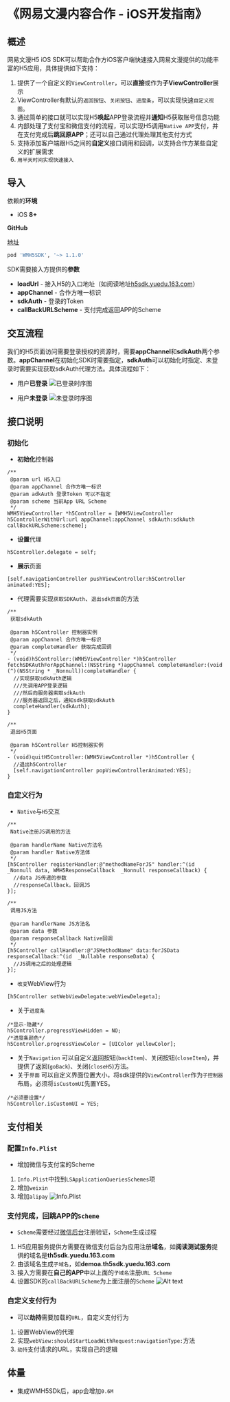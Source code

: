 # 《网易文漫内容合作 - iOS开发指南》

## 概述
网易文漫H5 iOS SDK可以帮助合作方iOS客户端快速接入网易文漫提供的功能丰富的H5应用，具体提供如下支持：
1. 提供了一个自定义的`ViewController`，可以**直接**或作为**子ViewController**展示
2. ViewController有默认的`返回按钮`、`关闭按钮`、`进度条`，可以实现快速`自定义视图`。
3. 通过简单的接口就可以实现H5**唤起**APP登录流程并**通知**H5获取账号信息功能
4. 内部处理了支付宝和微信支付的流程，可以实现H5调用`Native APP`支付，并在支付完成后**跳回原APP**；还可以自己通过代理处理其他支付方式
5. 支持添加客户端跟H5之间的**自定义**接口调用和回调，以支持合作方某些自定义的扩展需求
6. `用半天时间实现快速接入`

## 导入
依赖的**环境**
- iOS **8+**

**GitHub**

[地址](https://github.com/WYWM/WMH5SDK-iOS)

```ruby
pod 'WMH5SDK', '~> 1.1.0'
```

SDK需要接入方提供的**参数**
- **loadUrl** - 接入H5的入口地址（如阅读地址[h5sdk.yuedu.163.com](https://h5sdk.yuedu.163.com)）
- **appChannel** - 合作方唯一标识
- **sdkAuth** - 登录的Token
- **callBackURLScheme** - 支付完成返回APP的Scheme

## 交互流程
我们的H5页面访问需要登录授权的资源时，需要**appChannel**和**sdkAuth**两个参数。**appChannel**在初始化SDK时需要指定，**sdkAuth**可以初始化时指定、未登录时需要实现获取sdkAuth代理方法。具体流程如下：
- 用户**已登录**
![已登录时序图](https://upload-images.jianshu.io/upload_images/1776603-0cfebe04a9f050a2.png?imageMogr2/auto-orient/strip%7CimageView2/2/w/1240)

- 用户**未登录**
![未登录时序图](https://upload-images.jianshu.io/upload_images/1776603-01439065ca147bda.png?imageMogr2/auto-orient/strip%7CimageView2/2/w/1240)


## 接口说明
### 初始化
- **初始化**控制器

```objc
/**
 @param url H5入口
 @param appChannel 合作方唯一标识
 @param adkAuth 登录Token 可以不指定
 @param scheme 当前App URL Scheme
 */
WMH5ViewController *h5Controller = [WMH5ViewController h5ControllerWithUrl:url appChannel:appChannel sdkAuth:sdkAuth callBackURLScheme:scheme];
```

- **设置**代理

```objc
h5Controller.delegate = self;
```

- **展示**页面

```objc
[self.navigationController pushViewController:h5Controller animated:YES];
```

- 代理需要实现`获取SDKAuth`、`退出sdk页面`的方法

```objc
/**
 获取sdkAuth

 @param h5Controller 控制器实例
 @param appChannel 合作方唯一标识
 @param completeHandler 获取完成回调
 */
- (void)h5Controller:(WMH5ViewController *)h5Controller fetchSDKAuthForAppChannel:(NSString *)appChannel completeHandler:(void (^)(NSString * _Nonnull))completeHandler {
  //实现获取sdkAuth逻辑
  ///先调用APP登录逻辑
  ///然后向服务器索取sdkAuth
  ///服务器返回之后，通知sdk获取sdkAuth
  completeHandler(sdkAuth);
}

/**
 退出H5页面

 @param h5Controller H5控制器实例
 */
- (void)quitH5Controller:(WMH5ViewController *)h5Controller {
  //退出h5Controller
  [self.navigationController popViewControllerAnimated:YES];
}
```

###  **自定义**行为
- `Native`与`H5`交互

```objc
/**
 Native注册JS调用的方法
 
 @param handlerName Native方法名
 @param handler Native方法体
 */
[h5Controller registerHandler:@"methodNameForJS" handler:^(id  _Nonnull data, WMH5ResponseCallback  _Nonnull responseCallback) {
  //data JS传递的参数
  //responseCallback，回调JS
}];

/**
 调用JS方法
 
 @param handlerName JS方法名
 @param data 参数
 @param responseCallback Native回调
 */
[h5Controller callHandler:@"JSMethodName" data:forJSData responseCallback:^(id  _Nullable responseData) {
  //JS调用之后的处理逻辑
}];
```

- `改变`WebView行为

```objc
[h5Controller setWebViewDelegate:webViewDelegeta];
```

- 关于`进度条`

```objc
/*显示-隐藏*/
h5Controller.pregressViewHidden = NO;
/*进度条颜色*/
h5Controller.progressViewColor = [UIColor yellowColor];
```

- 关于`Navigation`
可以自定义返回按钮(`backItem`)、关闭按钮(`closeItem`)，并提供了返回(`goBack`)、关闭(`closeH5`)方法。
- 关于`界面`
可以自定义界面位置大小，将sdk提供的`ViewController`作为`子控制器`布局，必须将`isCustomUI`先置YES。

```objc
/*必须要设置*/
h5Controller.isCustomUI = YES;
```

## 支付相关
### 配置`Info.Plist`
- 增加微信与支付宝的Scheme
1. `Info.Plist`中找到`LSApplicationQueriesSchemes`项
2. 增加`weixin`
3. 增加`alipay`
![Info.Plist](https://upload-images.jianshu.io/upload_images/1776603-971df71b0c7ce064.png?imageMogr2/auto-orient/strip%7CimageView2/2/w/1240)

### 支付完成，回跳APP的`Scheme`
- `Scheme`需要经过[微信后台](https://pay.weixin.qq.com/index.php/core/home/login?return_url=%2F)注册验证，`Scheme`生成过程
1. H5应用服务提供方需要在微信支付后台为应用注册**域名**，如**阅读测试服务**提供的域名是**th5sdk.yuedu.163.com**
2. 由该域名生成`子域名`，如**demoa.th5sdk.yuedu.163.com**
3. 接入方需要在**自己的APP**中以上面的`子域名`注册`URL Scheme`
4. 设置SDK的`callBackURLScheme`为上面注册的`Scheme`
![Alt text](https://upload-images.jianshu.io/upload_images/1776603-76c51d74f21a718d.png?imageMogr2/auto-orient/strip%7CimageView2/2/w/1240)

### 自定义支付行为
- 可以**劫持**需要加载的`URL`，自定义支付行为
1. 设置WebView的代理
2. 实现`webView:shouldStartLoadWithRequest:navigationType:`方法
3. `劫持`支付请求的URL，实现自己的逻辑

## 体量
- 集成WMH5SDk后，app会增加`0.6M`